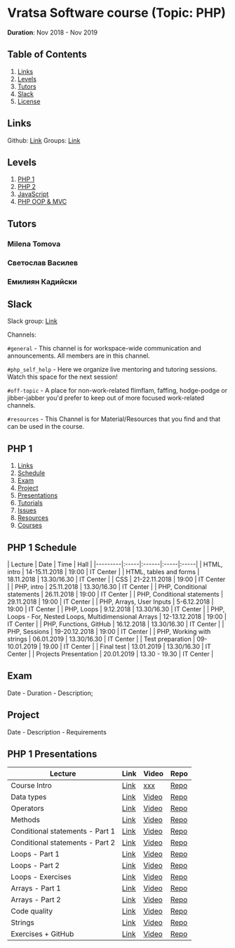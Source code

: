 # Vratsa Software course (Topic: PHP)

__Duration__: Nov 2018 - Nov 2019 

## Table of Contents

  1. [Links](#links)
  2. [Levels](#levels) 
  3. [Tutors](#tutors)
  4. [Slack](#slack)
  5. [License](#license)
  
  ## Links

Github: [Link](https://github.com/VratsaSoftware/php18)
Groups: [Link](https://docs.google.com/spreadsheets/d/1io_9_z07-AK52bFqosF3X9LNQBeQKlnBbhj4NIytmAE/edit?usp=sharing)

## Levels
1. [PHP 1](#php-1)
2. [PHP 2](#php-2)
3. [JavaScript](#javasscript)
4. [PHP OOP & MVC](#php-oop-and-mvc)

## Tutors

### Milena Tomova

### Светослав Василев

### Емилиян Кадийски

## Slack

Slack group: [Link](https://vratsasoftware.slack.com/messages/CDW33HN5N)

Channels:

`#general` - This channel is for workspace-wide communication and announcements. All members are in this channel.

`#php_self_help` - Here we organize live mentoring and tutoring sessions. Watch this space for the next session!

`#off-topic` - A place for non-work-related flimflam, faffing, hodge-podge or jibber-jabber you'd prefer to keep out of more focused work-related channels.

`#resources` - This Channel is for Material/Resources that you find and that can be used in the course.


## PHP 1
1. [Links](#php-1-links)
2. [Schedule](#php-1-schedule)
3. [Exam](#php-1-exam)
4. [Project](#php-1-project)
5. [Presentations](#php-1-presentations)
6. [Tutorials](#php-1-tutorials)
7. [Issues](#php-1-issues)
8. [Resources](#php-1-resources)
9. [Courses](#php-1-courses)

## PHP 1 Schedule

| Lecture | Date | Time | Hall |
|---------|:-----|:------|:-----|:-----|
| HTML, intro | 14-15.11.2018 | 19:00 | IT Center | 
| HTML, tables and forms | 18.11.2018 | 13.30/16.30 | IT Center |
| CSS |  21-22.11.2018 | 19:00 | IT Center | 
| PHP, intro | 25.11.2018 | 13.30/16.30 | IT Center |
| PHP, Conditional statements |  26.11.2018 | 19:00 | IT Center |
| PHP, Conditional statements |  29.11.2018 | 19:00 | IT Center |
| PHP, Arrays, User Inputs | 5-6.12.2018 | 19:00 | IT Center |
| PHP, Loops | 9.12.2018 | 13.30/16.30 | IT Center | 
| PHP, Loops - For, Nested Loops, Multidimensional Arrays | 12-13.12.2018 | 19:00 | IT Center |
| PHP, Functions, GitHub | 16.12.2018 | 13.30/16.30 | IT Center |
| PHP, Sessions | 19-20.12.2018 | 19:00 | IT Center |
| PHP, Working with strings | 06.01.2019 | 13.30/16.30 | IT Center |
| Test preparation | 09-10.01.2019 | 19.00 | IT Center |
| Final test | 13.01.2019 | 13.30/16.30 | IT Center |
| Projects Presentation | 20.01.2019 | 13.30 - 19.30 | IT Center |

## Exam

Date - Duration - Description;

## Project

Date - Description - Requirements

## PHP 1 Presentations

| Lecture | Link | Video | Repo |
|---------|:-----|:------|:-----|
| Course Intro | [Link]() | [xxx]() | [Repo]() |
| Data types | [Link]() | [Video]() | [Repo]() |
| Operators | [Link]() | [Video]() | [Repo]() |
| Methods | [Link]() | [Video]() | [Repo]() |
| Conditional statements - Part 1 | [Link]() | [Video]() | [Repo]() |
| Conditional statements - Part 2 | [Link]() | [Video]() | [Repo]()|
| Loops - Part 1 | [Link]() | [Video]() | [Repo]()|
| Loops - Part 2 | [Link]() | [Video]() | [Repo]() |
| Loops - Exercises | [Link]() | [Video]() | [Repo]() |
| Arrays - Part 1 | [Link]() | [Video]() | [Repo]() |
| Arrays - Part 2 | [Link]() | [Video]() | [Repo]() |
| Code quality | [Link]() | [Video]() | [Repo]() |
| Strings | [Link]() | [Video]() | [Repo]() |
| Exercises + GitHub | [Link]() | [Video]() | [Repo]() |


